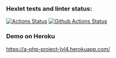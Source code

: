 ### Hexlet tests and linter status:
[![Actions Status](https://github.com/nastasja83/php-project-lvl4/workflows/hexlet-check/badge.svg)](https://github.com/nastasja83/php-project-lvl4/actions)
[![Github Actions Status](https://github.com/nastasja83/php-project-lvl4/workflows/PHP%20CI/badge.svg)](https://github.com/nastasja83/php-project-lvl4/actions)
### Demo on Heroku
https://a-php-project-lvl4.herokuapp.com/
